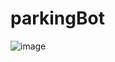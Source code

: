 # parkingBot
![image](https://user-images.githubusercontent.com/73846781/226478493-7c17d594-1896-4bb4-923f-3cd90921cb23.png)

